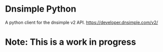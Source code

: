 Dnsimple Python
====

A python client for the dnsimple v2 API.
https://developer.dnsimple.com/v2/

# Note: This is a work in progress
